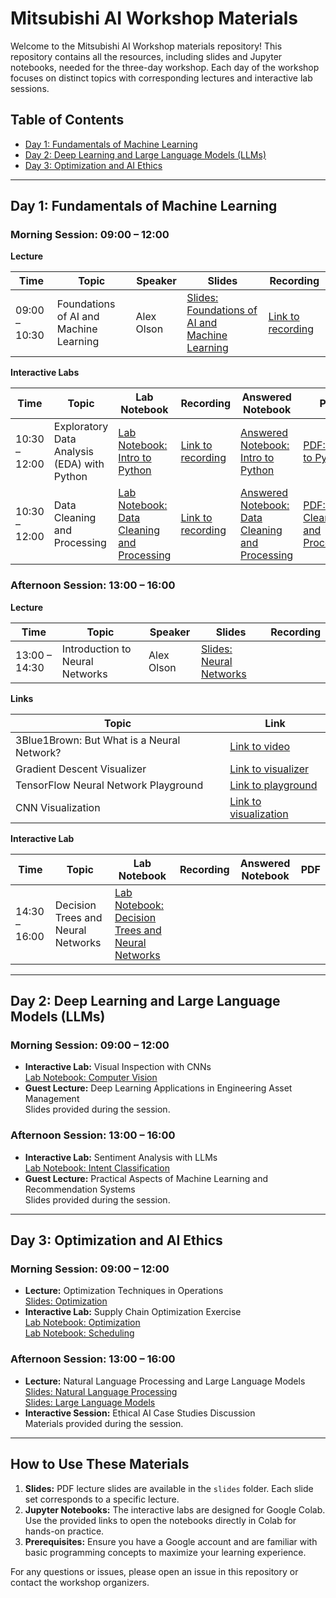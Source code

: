 # Mitsubishi AI Workshop Materials

Welcome to the Mitsubishi AI Workshop materials repository! This repository contains all the resources, including slides and Jupyter notebooks, needed for the three-day workshop. Each day of the workshop focuses on distinct topics with corresponding lectures and interactive lab sessions.

## Table of Contents

- [Day 1: Fundamentals of Machine Learning](#day-1-fundamentals-of-machine-learning)
- [Day 2: Deep Learning and Large Language Models (LLMs)](#day-2-deep-learning-and-large-language-models-llms)
- [Day 3: Optimization and AI Ethics](#day-3-optimization-and-ai-ethics)

---

## Day 1: Fundamentals of Machine Learning

### Morning Session: 09:00 – 12:00

**Lecture**

| Time | Topic | Speaker      | Slides | Recording |
|------|-------|--------------|--------|-----------|
| 09:00 – 10:30 | Foundations of AI and Machine Learning | Alex Olson   | [Slides: Foundations of AI and Machine Learning](https://github.com/CARTE-Toronto/mitsubishi-workshop/blob/main/slides/Day%201%20Lecture%201%20Foundations%20of%20AI%20and%20Machine%20Learning.pdf) | [Link to recording](https://utoronto-my.sharepoint.com/:v:/g/personal/alex_olson_utoronto_ca/EfmzTUjRZ8ZMvuLlVffHixYB1kCF3SGAuW1J6GB9S9W0sQ?nav=eyJyZWZlcnJhbEluZm8iOnsicmVmZXJyYWxBcHAiOiJTdHJlYW1XZWJBcHAiLCJyZWZlcnJhbFZpZXciOiJTaGFyZURpYWxvZy1MaW5rIiwicmVmZXJyYWxBcHBQbGF0Zm9ybSI6IldlYiIsInJlZmVycmFsTW9kZSI6InZpZXcifX0%3D&e=E0ijcQ) |

**Interactive Labs**

| Time | Topic | Lab Notebook | Recording | Answered Notebook                                                                                                                                                               | PDF |
|------|-------|--------------|------------|---------------------------------------------------------------------------------------------------------------------------------------------------------------------------------|-----|
| 10:30 – 12:00 | Exploratory Data Analysis (EDA) with Python | [Lab Notebook: Intro to Python](https://colab.research.google.com/github/CARTE-Toronto/mitsubishi-workshop/blob/main/labs/lab_1_0_intro_to_python.ipynb) | [Link to recording](https://utoronto-my.sharepoint.com/:v:/g/personal/alex_olson_utoronto_ca/Eeba8mrRVAhOiMVsYwOKoaMBB8PS2o24Sv3tdwE91kciSA?e=dBu9n7&nav=eyJyZWZlcnJhbEluZm8iOnsicmVmZXJyYWxBcHAiOiJTdHJlYW1XZWJBcHAiLCJyZWZlcnJhbFZpZXciOiJTaGFyZURpYWxvZy1MaW5rIiwicmVmZXJyYWxBcHBQbGF0Zm9ybSI6IldlYiIsInJlZmVycmFsTW9kZSI6InZpZXcifX0%3D) | [Answered Notebook: Intro to Python](https://colab.research.google.com/github/CARTE-Toronto/mitsubishi-workshop/blob/main/labs_answered/lab_1_0_intro_to_python_answered.ipynb) | [PDF: Intro to Python](https://github.com/CARTE-Toronto/mitsubishi-workshop/blob/main/labs_answered/lab_1_0_intro_to_python_answered.pdf) |
| 10:30 – 12:00 | Data Cleaning and Processing | [Lab Notebook: Data Cleaning and Processing](https://colab.research.google.com/github/CARTE-Toronto/mitsubishi-workshop/blob/main/labs/lab_1_1_data_cleaning_and_processing.ipynb) | [Link to recording](https://utoronto-my.sharepoint.com/:v:/g/personal/alex_olson_utoronto_ca/Eeba8mrRVAhOiMVsYwOKoaMBB8PS2o24Sv3tdwE91kciSA?e=dBu9n7&nav=eyJyZWZlcnJhbEluZm8iOnsicmVmZXJyYWxBcHAiOiJTdHJlYW1XZWJBcHAiLCJyZWZlcnJhbFZpZXciOiJTaGFyZURpYWxvZy1MaW5rIiwicmVmZXJyYWxBcHBQbGF0Zm9ybSI6IldlYiIsInJlZmVycmFsTW9kZSI6InZpZXcifX0%3D) | [Answered Notebook: Data Cleaning and Processing](https://colab.research.google.com/github/CARTE-Toronto/mitsubishi-workshop/blob/main/labs_answered/lab_1_1_data_cleaning_and_processing_answered.ipynb) | [PDF: Data Cleaning and Processing](https://github.com/CARTE-Toronto/mitsubishi-workshop/blob/main/labs_answered/lab_1_1_data_cleaning_and_processing_answered.pdf) |


### Afternoon Session: 13:00 – 16:00

**Lecture**

| Time | Topic | Speaker      | Slides | Recording |
|------|-------|--------------|--------|-----------|
| 13:00 – 14:30 | Introduction to Neural Networks | Alex Olson   | [Slides: Neural Networks](https://github.com/CARTE-Toronto/mitsubishi-workshop/blob/main/slides/Day%201%20Lecture%202%20Neural%20Networks.pdf) | |

**Links**

| Topic | Link |
|-------|------|
| 3Blue1Brown: But What is a Neural Network? | [Link to video](https://www.youtube.com/watch?v=aircAruvnKk&pp=ygUaM2JsdWUxYnJvd24gbmV1cmFsIG5ldHdvcms%3D) |
| Gradient Descent Visualizer | [Link to visualizer](https://uclaacm.github.io/gradient-descent-visualiser/#playground) |
| TensorFlow Neural Network Playground | [Link to playground](https://playground.tensorflow.org) |
| CNN Visualization | [Link to visualization](https://adamharley.com/nn_vis/cnn/2d.html) |

**Interactive Lab**

| Time | Topic | Lab Notebook | Recording | Answered Notebook                                                                                                                                                               | PDF |
|------|-------|--------------|------------|---------------------------------------------------------------------------------------------------------------------------------------------------------------------------------|-----|
| 14:30 – 16:00 | Decision Trees and Neural Networks | [Lab Notebook: Decision Trees and Neural Networks](https://colab.research.google.com/github/CARTE-Toronto/mitsubishi-workshop/blob/main/labs/lab_1_2_decision_trees_and_neural_networks.ipynb) | | | | 

---

## Day 2: Deep Learning and Large Language Models (LLMs)

### Morning Session: 09:00 – 12:00
- **Interactive Lab:** Visual Inspection with CNNs  
  [Lab Notebook: Computer Vision](https://colab.research.google.com/github/CARTE-Toronto/mitsubishi-workshop/blob/main/labs/lab_2_1_computer_vision.ipynb)
- **Guest Lecture:** Deep Learning Applications in Engineering Asset Management  
  Slides provided during the session.

### Afternoon Session: 13:00 – 16:00
- **Interactive Lab:** Sentiment Analysis with LLMs  
  [Lab Notebook: Intent Classification](https://colab.research.google.com/github/CARTE-Toronto/mitsubishi-workshop/blob/main/labs/lab_2_2_intent_classification.ipynb)
- **Guest Lecture:** Practical Aspects of Machine Learning and Recommendation Systems  
  Slides provided during the session.

---

## Day 3: Optimization and AI Ethics

### Morning Session: 09:00 – 12:00
- **Lecture:** Optimization Techniques in Operations  
  [Slides: Optimization](https://github.com/CARTE-Toronto/mitsubishi-workshop/blob/main/slides/Day%203%20Lecture%201%20Optimization.pdf)
- **Interactive Lab:** Supply Chain Optimization Exercise  
  [Lab Notebook: Optimization](https://colab.research.google.com/github/CARTE-Toronto/mitsubishi-workshop/blob/main/labs/lab_3_1a_optimization.ipynb)  
  [Lab Notebook: Scheduling](https://colab.research.google.com/github/CARTE-Toronto/mitsubishi-workshop/blob/main/labs/lab_3_1b_scheduling.ipynb)

### Afternoon Session: 13:00 – 16:00
- **Lecture:** Natural Language Processing and Large Language Models  
  [Slides: Natural Language Processing](https://github.com/CARTE-Toronto/mitsubishi-workshop/blob/main/slides/Day%203%20Lecture%202a%20Natural%20Language%20Processing.pdf)  
  [Slides: Large Language Models](https://github.com/CARTE-Toronto/mitsubishi-workshop/blob/main/slides/Day%203%20Lecture%202b%20Large%20Language%20Models.pdf)
- **Interactive Session:** Ethical AI Case Studies Discussion  
  Materials provided during the session.

---

## How to Use These Materials

1. **Slides:** PDF lecture slides are available in the `slides` folder. Each slide set corresponds to a specific lecture.
2. **Jupyter Notebooks:** The interactive labs are designed for Google Colab. Use the provided links to open the notebooks directly in Colab for hands-on practice.
3. **Prerequisites:** Ensure you have a Google account and are familiar with basic programming concepts to maximize your learning experience.

For any questions or issues, please open an issue in this repository or contact the workshop organizers.
